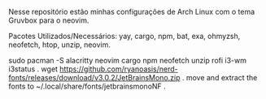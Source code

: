 Nesse repositório estão minhas configurações de Arch Linux com o tema Gruvbox para o neovim.

Pacotes Utilizados/Necessários: yay, cargo, npm, bat, exa, ohmyzsh, neofetch, htop, unzip, neovim.

sudo pacman -S alacritty neovim cargo npm neofetch unzip rofi i3-wm i3status              .
wget https://github.com/ryanoasis/nerd-fonts/releases/download/v3.0.2/JetBrainsMono.zip            .
move and extract the fonts to ~/.local/share/fonts/jetbrainsmonoNF             .
